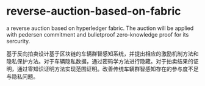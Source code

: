 # reverse-auction-based-on-fabric
a reverse auction based on hyperledger fabric. The auction will be applied with pedersen commitment and bulletproof zero-knowledge proof for its sercurity.

基于反向拍卖设计基于区块链的车辆群智感知系统，并提出相应的激励机制方法和隐私保护方法。对于车辆隐私数据，通过密码学方法进行隐藏。对于拍卖结果的证明，通过零知识证明方法实现范围证明。改善传统车辆群智感知存在的参与度不足与隐私问题。
